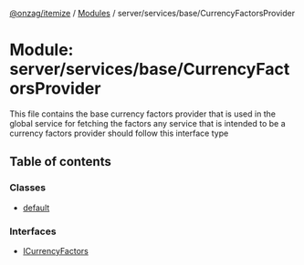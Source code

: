 [@onzag/itemize](../README.md) / [Modules](../modules.md) / server/services/base/CurrencyFactorsProvider

# Module: server/services/base/CurrencyFactorsProvider

This file contains the base currency factors provider that
is used in the global service for fetching the factors
any service that is intended to be a currency factors provider
should follow this interface type

## Table of contents

### Classes

- [default](../classes/server_services_base_CurrencyFactorsProvider.default.md)

### Interfaces

- [ICurrencyFactors](../interfaces/server_services_base_CurrencyFactorsProvider.ICurrencyFactors.md)
